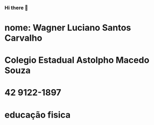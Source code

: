 ### Hi there 👋
# nome: Wagner Luciano Santos Carvalho
# Colegio Estadual Astolpho Macedo Souza
# 42 9122-1897
# educação fisica
